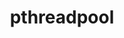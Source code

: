 ---
title: "pthreadpool"
layout: cache
categories: [package, develop-2025-03-09]
meta: {"compilers": ["apple-clang@=16.0.0", "gcc@=11.4.0", "gcc@=13.2.0"], "num_specs": 8, "num_specs_by_stack": {"e4s": 2, "ml-darwin-aarch64-mps": 2, "ml-linux-aarch64-cpu": 2, "ml-linux-aarch64-cuda": 2, "ml-linux-x86_64-cpu": 2, "ml-linux-x86_64-cuda": 2, "root": 8}, "oss": ["sequoia", "ubuntu22.04", "ubuntu24.04"], "platforms": ["darwin", "linux"], "stacks": ["e4s", "ml-darwin-aarch64-mps", "ml-linux-aarch64-cpu", "ml-linux-aarch64-cuda", "ml-linux-x86_64-cpu", "ml-linux-x86_64-cuda", "root"], "targets": ["aarch64", "x86_64_v3"], "versions": ["2023-08-29"]}
spec_details: [{"compiler": "gcc@=13.2.0", "hash": "2gnllm443nz6rs5m4virlmzwfsr5kocx", "os": "ubuntu24.04", "platform": "linux", "size": "-", "stacks": ["ml-linux-aarch64-cpu", "ml-linux-aarch64-cuda", "root"], "target": "aarch64", "variants": ["build_system=cmake", "build_type=Release", "generator=ninja", "~ipo"], "versions": ["2023-08-29"]}, {"compiler": "gcc@=13.2.0", "hash": "a5vozn6dhevlb73ne6tgxjv2agwnyxuu", "os": "ubuntu24.04", "platform": "linux", "size": "-", "stacks": ["ml-linux-aarch64-cpu", "ml-linux-aarch64-cuda", "root"], "target": "aarch64", "variants": ["build_system=cmake", "build_type=Release", "generator=ninja", "~ipo"], "versions": ["2023-08-29"]}, {"compiler": "gcc@=11.4.0", "hash": "et6afrpjakkykt4ofx5dbpndkdxw2vuu", "os": "ubuntu22.04", "platform": "linux", "size": "-", "stacks": ["e4s", "root"], "target": "x86_64_v3", "variants": ["build_system=cmake", "build_type=Release", "generator=ninja", "~ipo"], "versions": ["2023-08-29"]}, {"compiler": "gcc@=11.4.0", "hash": "irnd33wsdaatiovl3evgm2ydmateuqcz", "os": "ubuntu22.04", "platform": "linux", "size": "-", "stacks": ["e4s", "root"], "target": "x86_64_v3", "variants": ["build_system=cmake", "build_type=Release", "generator=ninja", "~ipo"], "versions": ["2023-08-29"]}, {"compiler": "gcc@=13.2.0", "hash": "qrr4aptfilf2c7lpyefvdg6ww6jjlvzu", "os": "ubuntu24.04", "platform": "linux", "size": "-", "stacks": ["ml-linux-x86_64-cpu", "ml-linux-x86_64-cuda", "root"], "target": "x86_64_v3", "variants": ["build_system=cmake", "build_type=Release", "generator=ninja", "~ipo"], "versions": ["2023-08-29"]}, {"compiler": "gcc@=13.2.0", "hash": "wumf5yd47zoon2dprzceqns43sqr5oqg", "os": "ubuntu24.04", "platform": "linux", "size": "-", "stacks": ["ml-linux-x86_64-cpu", "ml-linux-x86_64-cuda", "root"], "target": "x86_64_v3", "variants": ["build_system=cmake", "build_type=Release", "generator=ninja", "~ipo"], "versions": ["2023-08-29"]}, {"compiler": "apple-clang@=16.0.0", "hash": "zhxyd7ty57mqksut3dcam5f5k2p7lpud", "os": "sequoia", "platform": "darwin", "size": "-", "stacks": ["ml-darwin-aarch64-mps", "root"], "target": "aarch64", "variants": ["build_system=cmake", "build_type=Release", "generator=ninja", "~ipo"], "versions": ["2023-08-29"]}, {"compiler": "apple-clang@=16.0.0", "hash": "zykwnnghg7vdj7ri3bguxl7yd6nrf2m3", "os": "sequoia", "platform": "darwin", "size": "-", "stacks": ["ml-darwin-aarch64-mps", "root"], "target": "aarch64", "variants": ["build_system=cmake", "build_type=Release", "generator=ninja", "~ipo"], "versions": ["2023-08-29"]}]
---